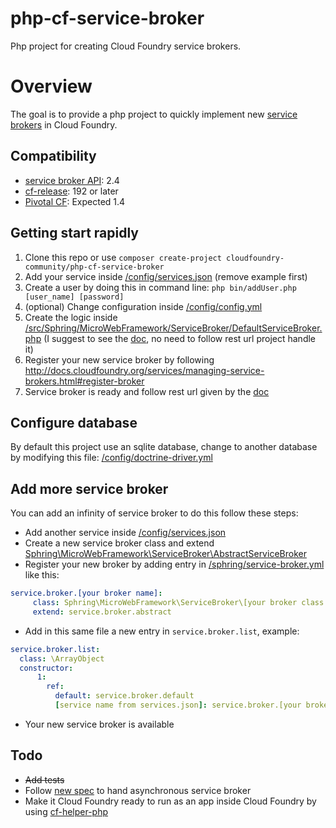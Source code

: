 # php-cf-service-broker

Php project for creating Cloud Foundry service brokers.

# Overview

The goal is to provide a php project to quickly implement new [service brokers](http://docs.cloudfoundry.org/services/overview.html) in Cloud Foundry.

## Compatibility

* [service broker API](http://docs.cloudfoundry.org/services/api.html): 2.4
* [cf-release](https://github.com/cloudfoundry/cf-release): 192 or later
* [Pivotal CF](http://www.pivotal.io/platform-as-a-service/pivotal-cf): Expected 1.4

## Getting start rapidly

 1. Clone this repo or use `composer create-project cloudfoundry-community/php-cf-service-broker`
 2. Add your service inside [/config/services.json](https://github.com/cloudfoundry-community/php-cf-service-broker/blob/master/config/services.json) (remove example first)
 3. Create a user by doing this in command line: `php bin/addUser.php [user_name] [password]`
 4. (optional) Change configuration inside [/config/config.yml](https://github.com/cloudfoundry-community/php-cf-service-broker/blob/master/config/config.yml)
 5. Create the logic inside [/src/Sphring/MicroWebFramework/ServiceBroker/DefaultServiceBroker.php](https://github.com/cloudfoundry-community/php-cf-service-broker/blob/master/src/Sphring/MicroWebFramework/ServiceBroker/DefaultServiceBroker.php) (I suggest to see the [doc](http://docs.cloudfoundry.org/services/api.html), no need to follow rest url project handle it)
 6. Register your new service broker by following http://docs.cloudfoundry.org/services/managing-service-brokers.html#register-broker
 7. Service broker is ready and follow rest url given by the [doc](http://docs.cloudfoundry.org/services/api.html)


## Configure database

By default this project use an sqlite database, change to another database by modifying this file: [/config/doctrine-driver.yml](https://github.com/cloudfoundry-community/php-cf-service-broker/blob/master/config/doctrine-driver.yml)

## Add more service broker

You can add an infinity of service broker to do this follow these steps:

 - Add another service inside [/config/services.json](https://github.com/cloudfoundry-community/php-cf-service-broker/blob/master/config/services.json)
 - Create a new service broker class and extend [Sphring\MicroWebFramework\ServiceBroker\AbstractServiceBroker](https://github.com/cloudfoundry-community/php-cf-service-broker/blob/master/src/Sphring/MicroWebFramework/ServiceBroker/AbstractServiceBroker.php)
 - Register your new broker by adding entry in [/sphring/service-broker.yml](https://github.com/cloudfoundry-community/php-cf-service-broker/blob/master/config/services.json) like this:
```yaml
service.broker.[your broker name]:
     class: Sphring\MicroWebFramework\ServiceBroker\[your broker class name]
     extend: service.broker.abstract
```
 - Add in this same file a new entry in `service.broker.list`, example:
```yaml
service.broker.list:
  class: \ArrayObject
  constructor:
      1:
        ref:
          default: service.broker.default
          [service name from services.json]: service.broker.[your broker name]
```
 - Your new service broker is available

## Todo

 - ~~Add tests~~
 - Follow [new spec](https://docs.google.com/document/d/12ghe1B3YPhHLGcAOgJe_1PcpDUbhaaz1RentoWepwsA/edit?usp=sharing) to hand asynchronous service broker
 - Make it Cloud Foundry ready to run as an app inside Cloud Foundry by using [cf-helper-php](https://github.com/cloudfoundry-community/cf-helper-php)
